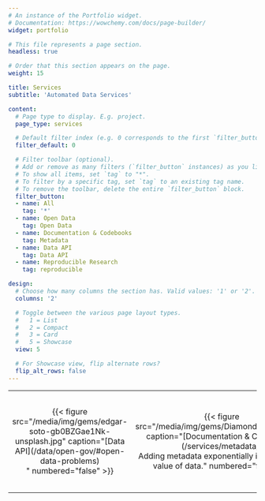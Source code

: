 ```yaml
---
# An instance of the Portfolio widget.
# Documentation: https://wowchemy.com/docs/page-builder/
widget: portfolio

# This file represents a page section.
headless: true

# Order that this section appears on the page.
weight: 15

title: Services
subtitle: 'Automated Data Services'

content:
  # Page type to display. E.g. project.
  page_type: services

  # Default filter index (e.g. 0 corresponds to the first `filter_button` instance below).
  filter_default: 0

  # Filter toolbar (optional).
  # Add or remove as many filters (`filter_button` instances) as you like.
  # To show all items, set `tag` to "*".
  # To filter by a specific tag, set `tag` to an existing tag name.
  # To remove the toolbar, delete the entire `filter_button` block.
  filter_button:
  - name: All
    tag: '*'
  - name: Open Data
    tag: Open Data
  - name: Documentation & Codebooks
    tag: Metadata
  - name: Data API
    tag: Data API
  - name: Reproducible Research
    tag: reproducible

design:
  # Choose how many columns the section has. Valid values: '1' or '2'.
  columns: '2'

  # Toggle between the various page layout types.
  #   1 = List
  #   2 = Compact
  #   3 = Card
  #   5 = Showcase
  view: 5

  # For Showcase view, flip alternate rows?
  flip_alt_rows: false
---
```



<table>
<colgroup>
<col style="width: 25%" />
<col style="width: 25%" />
<col style="width: 25%" />
<col style="width: 25%" />
</colgroup>
<tbody>
<tr class="odd">
<td style="text-align: center;">{{< figure src="/media/img/gems/edgar-soto-gb0BZGae1Nk-unsplash.jpg" caption="[Data API](/data/open-gov/#open-data-problems)</br>" numbered="false" >}}</td>
<td style="text-align: center;">{{< figure src="/media/img/gems/Diamond_Polisher.jpg" caption="[Documentation & Codebooks](/services/metadata/)</br>Adding metadata exponentially increases the value of data." numbered="false" >}}</td>
<td style="text-align: center;">{{< figure src="/media/img/gems/Uncut-diamond_Edit.jpg" caption="[Is There Value in It?](/data/open-gov/#is-there-value-left-in-open-data)</br>Data is only potential information, raw and unprocessed" numbered="false" >}}</td>
<td style="text-align: center;">{{< figure src="/media/img/gems/Udachnaya_pipe.jpg" caption="[Data Curation](/data/open-gov/#data-integration)</br>Data sits everywhere and it is not easy to find even at home." numbered="false" >}}</td>
</tr>
</tbody>
</table>


